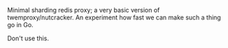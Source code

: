 Minimal sharding redis proxy; a very basic version of twemproxy/nutcracker.
An experiment how fast we can make such a thing go in Go.

Don't use this.
